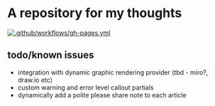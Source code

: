 # A repository for my thoughts
[![.github/workflows/gh-pages.yml](https://github.com/hailelagi/blog/actions/workflows/gh-pages.yml/badge.svg)](https://github.com/hailelagi/blog/actions/workflows/gh-pages.yml)

## todo/known issues
- integration with dynamic graphic rendering provider (tbd - miro?, draw.io etc)
- custom warning and error level callout partials
- dynamically add a polite please share note to each article
